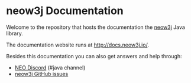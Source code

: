 # neow3j Documentation

Welcome to the repository that hosts the documentation the [neow3j](https://neow3j.io) Java library. 

The documentation website runs at http://docs.neow3j.io/.

Besides this documentation you can also get answers and help through:

* [NEO Discord](https://discord.io/neo) (#java channel)
* [neow3j GitHub issues](https://github.com/neow3j/neow3j/issues)